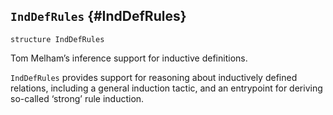 ## `IndDefRules` {#IndDefRules}


```
structure IndDefRules
```



Tom Melham’s inference support for inductive definitions.


`IndDefRules` provides support for reasoning about inductively
defined relations, including a general induction tactic, and an
entrypoint for deriving so-called ‘strong’ rule induction.
